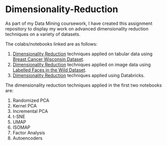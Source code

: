 # Dimensionality-Reduction
As part of my Data Mining coursework, I have created this assignment repository to display my work on advanced dimensionality reduction techniques on a variety of datasets.

The colabs/notebooks linked are as follows:
1. [Dimensionality Reduction](https://colab.research.google.com/drive/1TdPH-7jHsndWj3iVmwL7wwMDXnTqD425?usp=sharing) techniques applied on tabular data using [Breast Cancer Wisconsin Dataset](https://www.kaggle.com/datasets/uciml/breast-cancer-wisconsin-data).
2. [Dimensionality Reduction](https://colab.research.google.com/drive/1BgWpQvAWYrvDqAN8AFspTKWmulpjLyeC?usp=sharing) techniques applied on image data using [Labelled Faces in the Wild Dataset](https://www.kaggle.com/datasets/atulanandjha/lfwpeople).
3. [Dimensionality Reduction](https://colab.research.google.com/drive/1gdYnvDAILg1lYiq57uCjk_KleXeOurN1?usp=sharing) techniques applied using Databricks.

The dimensionality reduction techniques applied in the first two notebooks are:
1. Randomized PCA
2. Kernel PCA
3. Incremental PCA
4. t-SNE
5. UMAP
6. ISOMAP
7. Factor Analysis
8. Autoencoders
